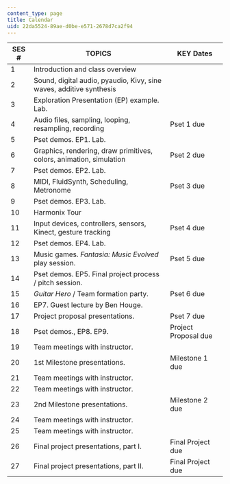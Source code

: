 ```yaml
---
content_type: page
title: Calendar
uid: 22da5524-89ae-d0be-e571-2678d7ca2f94
---
```


| SES # | TOPICS | KEY Dates |
| --- | --- | --- |
| 1 | Introduction and class overview | &nbsp; |
| 2 | Sound, digital audio, pyaudio, Kivy, sine waves, additive synthesis | &nbsp; |
| 3 | Exploration Presentation (EP) example. Lab. | &nbsp; |
| 4 | Audio files, sampling, looping, resampling, recording | Pset 1 due |
| 5 | Pset demos. EP1. Lab. | &nbsp; |
| 6 | Graphics, rendering, draw primitives, colors, animation, simulation | Pset 2 due |
| 7 | Pset demos. EP2. Lab. | &nbsp; |
| 8 | MIDI, FluidSynth, Scheduling, Metronome | Pset 3 due |
| 9 | Pset demos. EP3. Lab. | &nbsp; |
| 10 | Harmonix Tour | &nbsp; |
| 11 | Input devices, controllers, sensors, Kinect, gesture tracking | Pset 4 due |
| 12 | Pset demos. EP4. Lab. | &nbsp; |
| 13 | Music games. _Fantasia: Music Evolved_ play session. | Pset 5 due |
| 14 | Pset demos. EP5. Final project process / pitch session. | &nbsp; |
| 15 | _Guitar Hero_ / Team formation party. | Pset 6 due |
| 16 | EP7. Guest lecture by Ben Houge. | &nbsp; |
| 17 | Project proposal presentations. | Pset 7 due |
| 18 | Pset demos., EP8. EP9. | Project Proposal due |
| 19 | Team meetings with instructor. | &nbsp; |
| 20 | 1st Milestone presentations. | Milestone 1 due |
| 21 | Team meetings with instructor. | &nbsp; |
| 22 | Team meetings with instructor. | &nbsp; |
| 23 | 2nd Milestone presentations. | Milestone 2 due |
| 24 | Team meetings with instructor. | &nbsp; |
| 25 | Team meetings with instructor. | &nbsp; |
| 26 | Final project presentations, part I. | Final Project due |
| 27 | Final project presentations, part II. | Final Project due